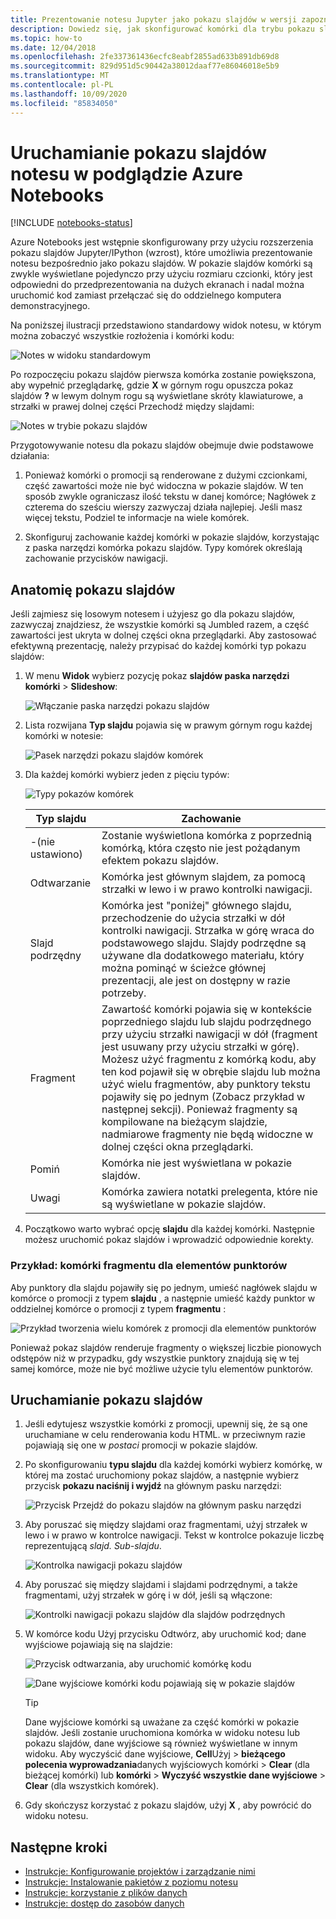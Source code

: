 ```yaml
---
title: Prezentowanie notesu Jupyter jako pokazu slajdów w wersji zapoznawczej Azure Notebooks
description: Dowiedz się, jak skonfigurować komórki dla trybu pokazu slajdów w notesie Jupyter, a następnie przedstawić pokaz slajdów przy użyciu rozszerzenia wzrostu.
ms.topic: how-to
ms.date: 12/04/2018
ms.openlocfilehash: 2fe337361436ecfc8eabf2855ad633b891db69d8
ms.sourcegitcommit: 829d951d5c90442a38012daaf77e86046018e5b9
ms.translationtype: MT
ms.contentlocale: pl-PL
ms.lasthandoff: 10/09/2020
ms.locfileid: "85834050"
---
```

# <a name="run-a-notebook-slideshow-in-azure-notebooks-preview"></a>Uruchamianie pokazu slajdów notesu w podglądzie Azure Notebooks

[!INCLUDE [notebooks-status](../../includes/notebooks-status.md)]

Azure Notebooks jest wstępnie skonfigurowany przy użyciu rozszerzenia pokazu slajdów Jupyter/IPython (wzrost), które umożliwia prezentowanie notesu bezpośrednio jako pokazu slajdów. W pokazie slajdów komórki są zwykle wyświetlane pojedynczo przy użyciu rozmiaru czcionki, który jest odpowiedni do przedprezentowania na dużych ekranach i nadal można uruchomić kod zamiast przełączać się do oddzielnego komputera demonstracyjnego.

Na poniższej ilustracji przedstawiono standardowy widok notesu, w którym można zobaczyć wszystkie rozłożenia i komórki kodu:

![Notes w widoku standardowym](media/slideshow/slideshow-notebook-view.png)

Po rozpoczęciu pokazu slajdów pierwsza komórka zostanie powiększona, aby wypełnić przeglądarkę, gdzie **X** w górnym rogu opuszcza pokaz slajdów **?** w lewym dolnym rogu są wyświetlane skróty klawiaturowe, a strzałki w prawej dolnej części Przechodź między slajdami:

![Notes w trybie pokazu slajdów](media/slideshow/slideshow-slide-view.png)

Przygotowywanie notesu dla pokazu slajdów obejmuje dwie podstawowe działania:

1. Ponieważ komórki o promocji są renderowane z dużymi czcionkami, część zawartości może nie być widoczna w pokazie slajdów. W ten sposób zwykle ograniczasz ilość tekstu w danej komórce; Nagłówek z czterema do sześciu wierszy zazwyczaj działa najlepiej. Jeśli masz więcej tekstu, Podziel te informacje na wiele komórek.

2. Skonfiguruj zachowanie każdej komórki w pokazie slajdów, korzystając z paska narzędzi komórka pokazu slajdów. Typy komórek określają zachowanie przycisków nawigacji.

## <a name="the-anatomy-of-a-slideshow"></a>Anatomię pokazu slajdów

Jeśli zajmiesz się losowym notesem i użyjesz go dla pokazu slajdów, zazwyczaj znajdziesz, że wszystkie komórki są Jumbled razem, a część zawartości jest ukryta w dolnej części okna przeglądarki. Aby zastosować efektywną prezentację, należy przypisać do każdej komórki typ pokazu slajdów:

1. W menu **Widok** wybierz pozycję pokaz **slajdów paska narzędzi komórki**  >  **Slideshow**:

    ![Włączanie paska narzędzi pokazu slajdów](media/slideshow/slideshow-view-cell-toolbar.png)

1. Lista rozwijana **Typ slajdu** pojawia się w prawym górnym rogu każdej komórki w notesie:

    ![Pasek narzędzi pokazu slajdów komórek](media/slideshow/slideshow-cell-toolbar.png)

1. Dla każdej komórki wybierz jeden z pięciu typów:

    ![Typy pokazów komórek](media/slideshow/slideshow-cell-slide-types.png)

    | Typ slajdu | Zachowanie |
    | --- | --- |
    | -(nie ustawiono) | Zostanie wyświetlona komórka z poprzednią komórką, która często nie jest pożądanym efektem pokazu slajdów. |
    | Odtwarzanie | Komórka jest głównym slajdem, za pomocą strzałki w lewo i w prawo kontrolki nawigacji. |
    | Slajd podrzędny | Komórka jest "poniżej" głównego slajdu, przechodzenie do użycia strzałki w dół kontrolki nawigacji. Strzałka w górę wraca do podstawowego slajdu. Slajdy podrzędne są używane dla dodatkowego materiału, który można pominąć w ścieżce głównej prezentacji, ale jest on dostępny w razie potrzeby. |
    | Fragment | Zawartość komórki pojawia się w kontekście poprzedniego slajdu lub slajdu podrzędnego przy użyciu strzałki nawigacji w dół (fragment jest usuwany przy użyciu strzałki w górę). Możesz użyć fragmentu z komórką kodu, aby ten kod pojawił się w obrębie slajdu lub można użyć wielu fragmentów, aby punktory tekstu pojawiły się po jednym (Zobacz przykład w następnej sekcji). Ponieważ fragmenty są kompilowane na bieżącym slajdzie, nadmiarowe fragmenty nie będą widoczne w dolnej części okna przeglądarki. |
    | Pomiń | Komórka nie jest wyświetlana w pokazie slajdów. |
    | Uwagi | Komórka zawiera notatki prelegenta, które nie są wyświetlane w pokazie slajdów. |

1. Początkowo warto wybrać opcję **slajdu** dla każdej komórki. Następnie możesz uruchomić pokaz slajdów i wprowadzić odpowiednie korekty.

### <a name="example-fragment-cells-for-bullet-items"></a>Przykład: komórki fragmentu dla elementów punktorów

Aby punktory dla slajdu pojawiły się po jednym, umieść nagłówek slajdu w komórce o promocji z typem **slajdu** , a następnie umieść każdy punktor w oddzielnej komórce o promocji z typem **fragmentu** :

![Przykład tworzenia wielu komórek z promocji dla elementów punktorów](media/slideshow/slideshow-fragments.png)

Ponieważ pokaz slajdów renderuje fragmenty o większej liczbie pionowych odstępów niż w przypadku, gdy wszystkie punktory znajdują się w tej samej komórce, może nie być możliwe użycie tylu elementów punktorów.

## <a name="run-the-slideshow"></a>Uruchamianie pokazu slajdów

1. Jeśli edytujesz wszystkie komórki z promocji, upewnij się, że są one uruchamiane w celu renderowania kodu HTML. w przeciwnym razie pojawiają się one w *postaci* promocji w pokazie slajdów.

1. Po skonfigurowaniu **typu slajdu** dla każdej komórki wybierz komórkę, w której ma zostać uruchomiony pokaz slajdów, a następnie wybierz przycisk **pokazu naciśnij i wyjdź** na głównym pasku narzędzi:

    ![Przycisk Przejdź do pokazu slajdów na głównym pasku narzędzi](media/slideshow/slideshow-start.png)

1. Aby poruszać się między slajdami oraz fragmentami, użyj strzałek w lewo i w prawo w kontrolce nawigacji. Tekst w kontrolce pokazuje liczbę reprezentującą *slajd. Sub-slajdu*.

    ![Kontrolka nawigacji pokazu slajdów](media/slideshow/slideshow-navigation-control.png)

1. Aby poruszać się między slajdami i slajdami podrzędnymi, a także fragmentami, użyj strzałek w górę i w dół, jeśli są włączone:

    ![Kontrolki nawigacji pokazu slajdów dla slajdów podrzędnych](media/slideshow/slideshow-navigation-control-subslide.png)

1. W komórce kodu Użyj przycisku Odtwórz, aby uruchomić kod; dane wyjściowe pojawiają się na slajdzie:

    ![Przycisk odtwarzania, aby uruchomić komórkę kodu](media/slideshow/slideshow-run-code-cell.png)

    ![Dane wyjściowe komórki kodu pojawiają się w pokazie slajdów](media/slideshow/slideshow-run-code-cell-output.png)

    > [!Tip]
    > Dane wyjściowe komórki są uważane za część komórki w pokazie slajdów. Jeśli zostanie uruchomiona komórka w widoku notesu lub pokazu slajdów, dane wyjściowe są również wyświetlane w innym widoku. Aby wyczyścić dane wyjściowe, **Cell**Użyj  >  **bieżącego polecenia wyprowadzania**danych wyjściowych komórki  >  **Clear** (dla bieżącej komórki) lub **komórki**  >  **Wyczyść wszystkie dane wyjściowe**  >  **Clear** (dla wszystkich komórek).

1. Gdy skończysz korzystać z pokazu slajdów, użyj **X** , aby powrócić do widoku notesu.

## <a name="next-steps"></a>Następne kroki

- [Instrukcje: Konfigurowanie projektów i zarządzanie nimi](configure-manage-azure-notebooks-projects.md)
- [Instrukcje: Instalowanie pakietów z poziomu notesu](install-packages-jupyter-notebook.md)
- [Instrukcje: korzystanie z plików danych](work-with-project-data-files.md)
- [Instrukcje: dostęp do zasobów danych](access-data-resources-jupyter-notebooks.md)
